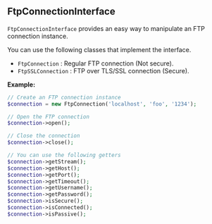 ## FtpConnectionInterface

`FtpConnectionInterface` provides an easy way to manipulate an FTP connection instance.

You can use the following classes that implement the interface.

 * `FtpConnection`    : Regular FTP connection (Not secure). 
 * `FtpSSLConnection` : FTP over TLS/SSL connection (Secure).

**Example:**

```php
// Create an FTP connection instance
$connection = new FtpConnection('localhost', 'foo', '1234');

// Open the FTP connection
$connection->open();

// Close the connection
$connection->close();

// You can use the following getters 
$connection->getStream();
$connection->getHost();
$connection->getPort();
$connection->getTimeout();
$connection->getUsername();
$connection->getPassword();
$connection->isSecure();
$connection->isConnected();
$connection->isPassive();
```
